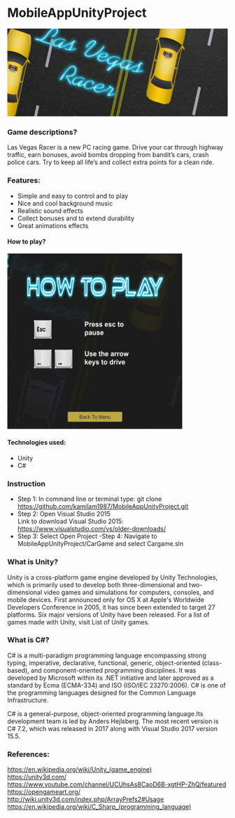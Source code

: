 # MobileAppUnityProject</br>
<img src="Images/screen.PNG" width="800" height="200"></br>
### Game descriptions?
Las Vegas Racer is a new PC racing game. Drive your car through highway traffic, earn bonuses, avoid bombs dropping from bandit’s cars, crash police cars. Try to keep all life’s and collect extra points for a clean ride.
### Features:
* Simple and easy to control and to play
* Nice and cool background music
* Realistic sound effects 
* Collect bonuses and to extend durability
* Great animations effects 
#### How to play?
<img src="Images/Instruction.PNG" width="400" height="400"></br>
#### Technologies used: 
* Unity
* C#
### Instruction 
- Step 1: In command line or terminal type: git clone https://github.com/kamilam1987/MobileAppUnityProject.git
- Step 2: Open Visual Studio 2015 </br>
Link to download Visual Studio 2015: https://www.visualstudio.com/vs/older-downloads/
- Step 3: Select Open Project
-Step 4: Navigate to MobileAppUnityProject/CarGame and select Cargame.sln

### What is Unity?
Unity is a cross-platform game engine developed by Unity Technologies, which is primarily used to develop both three-dimensional and two-dimensional video games and simulations for computers, consoles, and mobile devices. First announced only for OS X at Apple's Worldwide Developers Conference in 2005, it has since been extended to target 27 platforms. Six major versions of Unity have been released. For a list of games made with Unity, visit List of Unity games.

### What is C#?
C# is a multi-paradigm programming language encompassing strong typing, imperative, declarative, functional, generic, object-oriented (class-based), and component-oriented programming disciplines. It was developed by Microsoft within its .NET initiative and later approved as a standard by Ecma (ECMA-334) and ISO (ISO/IEC 23270:2006). C# is one of the programming languages designed for the Common Language Infrastructure.

C# is a general-purpose, object-oriented programming language.Its development team is led by Anders Hejlsberg. The most recent version is C# 7.2, which was released in 2017 along with Visual Studio 2017 version 15.5.

### References:
https://en.wikipedia.org/wiki/Unity_(game_engine)</br>
https://unity3d.com/</br>
https://www.youtube.com/channel/UCUhsAs8CaoD6B-xgtHP-ZhQ/featured</br>
https://opengameart.org/</br>
http://wiki.unity3d.com/index.php/ArrayPrefs2#Usage</br>
https://en.wikipedia.org/wiki/C_Sharp_(programming_language)
